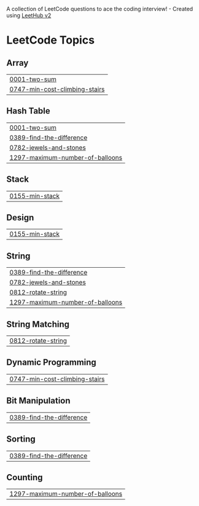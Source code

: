 A collection of LeetCode questions to ace the coding interview! - Created using [LeetHub v2](https://github.com/arunbhardwaj/LeetHub-2.0)
<!---LeetCode Topics Start-->
# LeetCode Topics
## Array
|  |
| ------- |
| [0001-two-sum](https://github.com/yuva0612/LeetCode/tree/master/0001-two-sum) |
| [0747-min-cost-climbing-stairs](https://github.com/yuva0612/LeetCode/tree/master/0747-min-cost-climbing-stairs) |
## Hash Table
|  |
| ------- |
| [0001-two-sum](https://github.com/yuva0612/LeetCode/tree/master/0001-two-sum) |
| [0389-find-the-difference](https://github.com/yuva0612/LeetCode/tree/master/0389-find-the-difference) |
| [0782-jewels-and-stones](https://github.com/yuva0612/LeetCode/tree/master/0782-jewels-and-stones) |
| [1297-maximum-number-of-balloons](https://github.com/yuva0612/LeetCode/tree/master/1297-maximum-number-of-balloons) |
## Stack
|  |
| ------- |
| [0155-min-stack](https://github.com/yuva0612/LeetCode/tree/master/0155-min-stack) |
## Design
|  |
| ------- |
| [0155-min-stack](https://github.com/yuva0612/LeetCode/tree/master/0155-min-stack) |
## String
|  |
| ------- |
| [0389-find-the-difference](https://github.com/yuva0612/LeetCode/tree/master/0389-find-the-difference) |
| [0782-jewels-and-stones](https://github.com/yuva0612/LeetCode/tree/master/0782-jewels-and-stones) |
| [0812-rotate-string](https://github.com/yuva0612/LeetCode/tree/master/0812-rotate-string) |
| [1297-maximum-number-of-balloons](https://github.com/yuva0612/LeetCode/tree/master/1297-maximum-number-of-balloons) |
## String Matching
|  |
| ------- |
| [0812-rotate-string](https://github.com/yuva0612/LeetCode/tree/master/0812-rotate-string) |
## Dynamic Programming
|  |
| ------- |
| [0747-min-cost-climbing-stairs](https://github.com/yuva0612/LeetCode/tree/master/0747-min-cost-climbing-stairs) |
## Bit Manipulation
|  |
| ------- |
| [0389-find-the-difference](https://github.com/yuva0612/LeetCode/tree/master/0389-find-the-difference) |
## Sorting
|  |
| ------- |
| [0389-find-the-difference](https://github.com/yuva0612/LeetCode/tree/master/0389-find-the-difference) |
## Counting
|  |
| ------- |
| [1297-maximum-number-of-balloons](https://github.com/yuva0612/LeetCode/tree/master/1297-maximum-number-of-balloons) |
<!---LeetCode Topics End-->